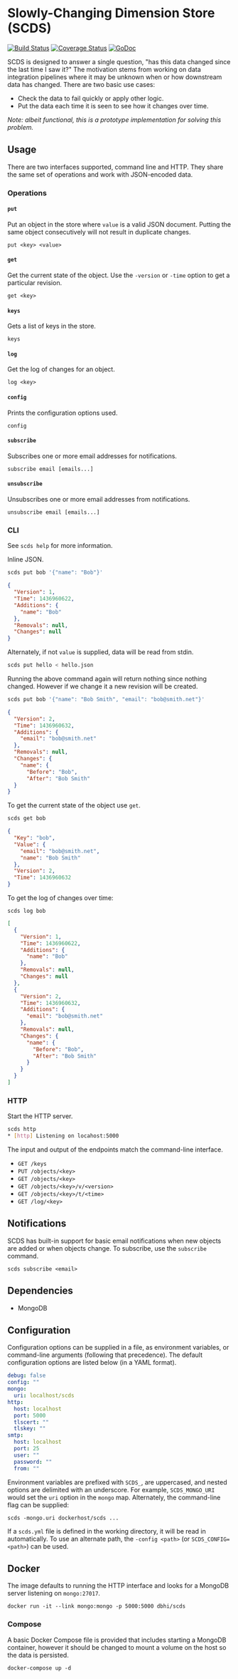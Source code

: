 # Slowly-Changing Dimension Store (SCDS)

[![Build Status](https://travis-ci.org/chop-dbhi/scds.svg?branch=master)](https://travis-ci.org/chop-dbhi/scds) [![Coverage Status](https://coveralls.io/repos/chop-dbhi/scds/badge.svg?branch=master&service=github)](https://coveralls.io/github/chop-dbhi/scds?branch=master) [![GoDoc](https://godoc.org/github.com/chop-dbhi/scds?status.svg)](https://godoc.org/github.com/chop-dbhi/scds)

SCDS is designed to answer a single question, "has this data changed since the last time I saw it?" The motivation stems from working on data integration pipelines where it may be unknown when or how downstream data has changed. There are two basic use cases:

- Check the data to fail quickly or apply other logic.
- Put the data each time it is seen to see how it changes over time.

*Note: albeit functional, this is a prototype implementation for solving this problem.*

## Usage

There are two interfaces supported, command line and HTTP. They share the same set of operations and work with JSON-encoded data.

### Operations

#### `put`

Put an object in the store where `value` is a valid JSON document. Putting the same object consecutively will not result in duplicate changes.

```
put <key> <value>
```

#### `get`

Get the current state of the object. Use the `-version` or `-time` option to get a particular revision.

```
get <key>
```

#### `keys`

Gets a list of keys in the store.

```
keys
```

#### `log`

Get the log of changes for an object.

```
log <key>
```

#### `config`

Prints the configuration options used.

```
config
```

#### `subscribe`

Subscribes one or more email addresses for notifications.

```
subscribe email [emails...]
```

#### `unsubscribe`

Unsubscribes one or more email addresses from notifications.

```
unsubscribe email [emails...]
```

### CLI

See `scds help` for more information.

Inline JSON.

```bash
scds put bob '{"name": "Bob"}'
```

```json
{
  "Version": 1,
  "Time": 1436960622,
  "Additions": {
    "name": "Bob"
  },
  "Removals": null,
  "Changes": null
}
```

Alternately, if not `value` is supplied, data will be read from stdin.

```bash
scds put hello < hello.json
```

Running the above command again will return nothing since nothing changed. However if we change it a new revision will be created.

```bash
scds put bob '{"name": "Bob Smith", "email": "bob@smith.net"}'
```

```json
{
  "Version": 2,
  "Time": 1436960632,
  "Additions": {
    "email": "bob@smith.net"
  },
  "Removals": null,
  "Changes": {
    "name": {
      "Before": "Bob",
      "After": "Bob Smith"
  }
}
```

To get the current state of the object use `get`.

```bash
scds get bob
```

```json
{
  "Key": "bob",
  "Value": {
    "email": "bob@smith.net",
    "name": "Bob Smith"
  },
  "Version": 2,
  "Time": 1436960632
}
```

To get the log of changes over time:

```
scds log bob
```

```json
[
  {
    "Version": 1,
    "Time": 1436960622,
    "Additions": {
      "name": "Bob"
    },
    "Removals": null,
    "Changes": null
  },
  {
    "Version": 2,
    "Time": 1436960632,
    "Additions": {
      "email": "bob@smith.net"
    },
    "Removals": null,
    "Changes": {
      "name": {
        "Before": "Bob",
        "After": "Bob Smith"
      }
    }
  }
]
```

### HTTP

Start the HTTP server.

```bash
scds http
* [http] Listening on locahost:5000
```

The input and output of the endpoints match the command-line interface.

- `GET /keys`
- `PUT /objects/<key>`
- `GET /objects/<key>`
- `GET /objects/<key>/v/<version>`
- `GET /objects/<key>/t/<time>`
- `GET /log/<key>`


## Notifications

SCDS has built-in support for basic email notifications when new objects are added or when objects change. To subscribe, use the `subscribe` command.

```
scds subscribe <email>
```


## Dependencies

- MongoDB


## Configuration

Configuration options can be supplied in a file, as environment variables, or command-line arguments (following that precedence). The default configuration options are listed below (in a YAML format).

```yaml
debug: false
config: ""
mongo:
  uri: localhost/scds
http:
  host: localhost
  port: 5000
  tlscert: ""
  tlskey: ""
smtp:
  host: localhost
  port: 25
  user: ""
  password: ""
  from: ""
```

Environment variables are prefixed with `SCDS_`, are uppercased, and nested options are delimited with an underscore. For example, `SCDS_MONGO_URI` would set the `uri` option in the `mongo` map. Alternately, the command-line flag can be supplied:

```
scds -mongo.uri dockerhost/scds ...
```

If a `scds.yml` file is defined in the working directory, it will be read in automatically. To use an alternate path, the `-config <path>` (or `SCDS_CONFIG=<path>`) can be used.

## Docker

The image defaults to running the HTTP interface and looks for a MongoDB server listening on `mongo:27017`.

```
docker run -it --link mongo:mongo -p 5000:5000 dbhi/scds
```

### Compose

A basic Docker Compose file is provided that includes starting a MongoDB container, however it should be changed to mount a volume on the host so the data is persisted.

```
docker-compose up -d
```
